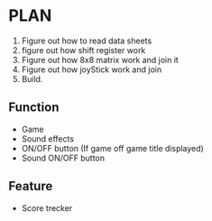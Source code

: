 # PLAN
1. Figure out how to read data sheets
1. figure out how shift register work
2. Figure out how 8x8 matrix work and join it
3. Figure out how joyStick work and join
4. Build.


## Function
- Game
- Sound effects
- ON/OFF button (If game off game title displayed)
- Sound ON/OFF button
## Feature
- Score trecker
